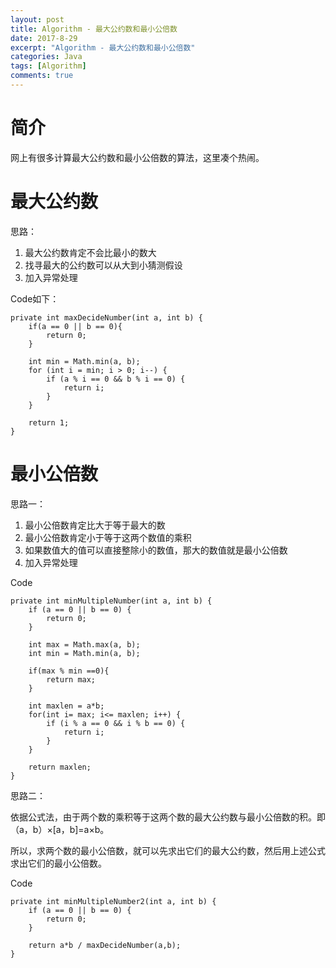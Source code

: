 ```yaml
---
layout: post
title: Algorithm - 最大公约数和最小公倍数
date: 2017-8-29
excerpt: "Algorithm - 最大公约数和最小公倍数"
categories: Java
tags: [Algorithm]
comments: true
---
```



# 简介

网上有很多计算最大公约数和最小公倍数的算法，这里凑个热闹。

# 最大公约数

思路：

1. 最大公约数肯定不会比最小的数大
2. 找寻最大的公约数可以从大到小猜测假设
3. 加入异常处理

Code如下：

    private int maxDecideNumber(int a, int b) {
        if(a == 0 || b == 0){
            return 0;
        }

        int min = Math.min(a, b);
        for (int i = min; i > 0; i--) {
            if (a % i == 0 && b % i == 0) {
                return i;
            }
        }

        return 1;
    }


# 最小公倍数

思路一：

1. 最小公倍数肯定比大于等于最大的数
2. 最小公倍数肯定小于等于这两个数值的乘积
3. 如果数值大的值可以直接整除小的数值，那大的数值就是最小公倍数
4. 加入异常处理

Code

    private int minMultipleNumber(int a, int b) {
        if (a == 0 || b == 0) {
            return 0;
        }

        int max = Math.max(a, b);
        int min = Math.min(a, b);

        if(max % min ==0){
            return max;
        }

        int maxlen = a*b;
        for(int i= max; i<= maxlen; i++) {
            if (i % a == 0 && i % b == 0) {
                return i;
            }
        }

        return maxlen;
    }


思路二：

依据公式法，由于两个数的乘积等于这两个数的最大公约数与最小公倍数的积。即（a，b）×[a，b]=a×b。

所以，求两个数的最小公倍数，就可以先求出它们的最大公约数，然后用上述公式求出它们的最小公倍数。

Code

    private int minMultipleNumber2(int a, int b) {
        if (a == 0 || b == 0) {
            return 0;
        }

        return a*b / maxDecideNumber(a,b);
    }

